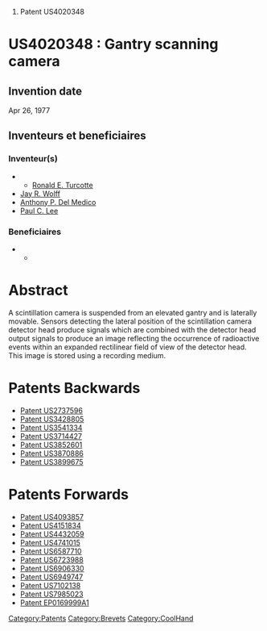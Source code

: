 1.  Patent US4020348

US4020348 : Gantry scanning camera
==================================

Invention date
--------------

Apr 26, 1977

Inventeurs et beneficiaires
---------------------------

### Inventeur(s)

-   -   [Ronald E. Turcotte](Ronald_E._Turcotte "wikilink")
-   [Jay R. Wolff](Jay_R._Wolff "wikilink")
-   [Anthony P. Del Medico](Anthony_P._Del_Medico "wikilink")
-   [Paul C. Lee](Paul_C._Lee "wikilink")

### Beneficiaires

-   -   []( "wikilink")

Abstract
========

A scintillation camera is suspended from an elevated gantry and is
laterally movable. Sensors detecting the lateral position of the
scintillation camera detector head produce signals which are combined
with the detector head output signals to produce an image reflecting the
occurrence of radioactive events within an expanded rectilinear field of
view of the detector head. This image is stored using a recording
medium.

Patents Backwards
=================

-   [Patent US2737596](Patent_US2737596 "wikilink")
-   [Patent US3428805](Patent_US3428805 "wikilink")
-   [Patent US3541334](Patent_US3541334 "wikilink")
-   [Patent US3714427](Patent_US3714427 "wikilink")
-   [Patent US3852601](Patent_US3852601 "wikilink")
-   [Patent US3870886](Patent_US3870886 "wikilink")
-   [Patent US3899675](Patent_US3899675 "wikilink")

Patents Forwards
================

-   [Patent US4093857](Patent_US4093857 "wikilink")
-   [Patent US4151834](Patent_US4151834 "wikilink")
-   [Patent US4432059](Patent_US4432059 "wikilink")
-   [Patent US4741015](Patent_US4741015 "wikilink")
-   [Patent US6587710](Patent_US6587710 "wikilink")
-   [Patent US6723988](Patent_US6723988 "wikilink")
-   [Patent US6906330](Patent_US6906330 "wikilink")
-   [Patent US6949747](Patent_US6949747 "wikilink")
-   [Patent US7102138](Patent_US7102138 "wikilink")
-   [Patent US7985023](Patent_US7985023 "wikilink")
-   [Patent EP0169999A1](Patent_EP0169999A1 "wikilink")

<Category:Patents> <Category:Brevets> <Category:CoolHand>
